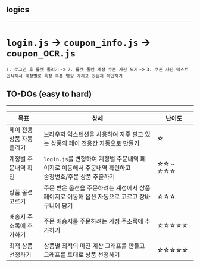 ## logics
-------------
# `login.js`          -> `coupon_info.js`       -> `coupon_OCR.js`
 `1. 로그인 후 룰렛 돌리기` -> `2. 룰렛 돌린 계정 쿠폰 사진 찍기`  -> `3. 쿠폰 사진 텍스트 인식해서 계정별로 특정 쿠폰 몇장 가지고 있는지 확인하기`
 
 ## TO-DOs (easy to hard)
 -----------
 |목표|상세|난이도|
 |----|----|----|
 |페이 전용 상품 자동 올리기|브라우저 익스텐션을 사용하여 자주 팔고 있는 상품의 페이 전용칸 자동으로 만들기|☆|
 |계정별 주문내역 확인|`login.js`를 변형하여 계정별 주문내역 페이지로 이동해서 주문내역 확인하고 <br> 송장번호/주문 상품 추출하기|☆☆ ~ ☆☆☆|
 |상품 옵션 고르기|주문 받은 옵션을 주문하려는 계정에서 상품 페이지로 이동해 옵션 자동으로 고르고 장바구니에 담기|☆☆☆|
 |배송지 주소록에 추가하기|주문 배송지를 주문하려는 계정 주소록에 추가하기|☆☆☆☆☆|
 |최적 상품 선정하기|상품별 최적의 마진 계산 그래프를 만들고 그래프를 토대로 상품 선정하기|☆☆☆☆☆|
 
 
 